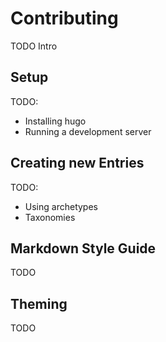 # Contributing

TODO Intro

## Setup

TODO:

* Installing hugo
* Running a development server

## Creating new Entries

TODO:

* Using archetypes
* Taxonomies

## Markdown Style Guide

TODO

## Theming

TODO

